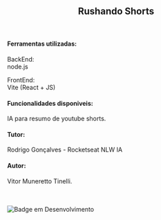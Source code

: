 <h2 align="center">
  Rushando Shorts<br>
</h2>
  <br>

<h4>Ferramentas utilizadas:</h4>
BackEnd:<br> node.js <br>

FrontEnd: <br>Vite (React + JS) <br>

<h4>Funcionalidades disponiveis:</h4>
IA para resumo de youtube shorts.


<h4>Tutor: </h4>
Rodrigo Gonçalves - Rocketseat NLW IA<br>

<h4>Autor: </h4>
Vitor Muneretto Tinelli. <br><br><br>

![Badge em Desenvolvimento](http://img.shields.io/static/v1?label=STATUS&message=FINALIZADO/FINISHED&color=GREEN&style=for-the-badge)


